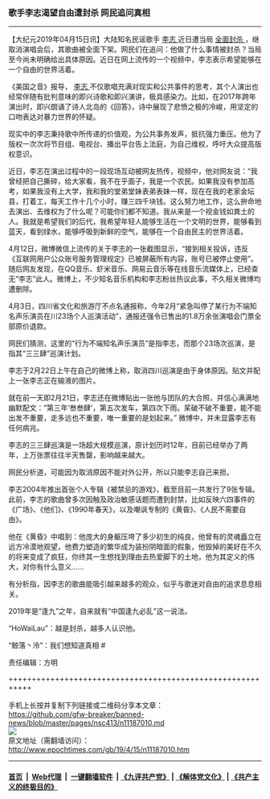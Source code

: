 ### 歌手李志渴望自由遭封杀 网民追问真相
------------------------

<p>
 【大纪元2019年04月15日讯】大陆知名民谣歌手
 <a href="http://www.epochtimes.com/gb/tag/%E6%9D%8E%E5%BF%97.html">
  李志
 </a>
 近日遭当局
 <a href="http://www.epochtimes.com/gb/tag/%E5%85%A8%E9%9D%A2%E5%B0%81%E6%9D%80.html">
  全面封杀
 </a>
 ，继取消演唱会后，其歌曲被全面下架。网民们在追问：他做了什么事情被封杀？当局至今尚未明确给出具体原因。近日在网上流传的一个视频中，李志表示希望能够在一个自由的世界活着。
</p>
<p>
 《美国之音》报导，
 <a href="http://www.epochtimes.com/gb/tag/%E6%9D%8E%E5%BF%97.html">
  李志
 </a>
 不仅歌唱充满对现实和公共事件的思考，其个人演出也经常伴随有批判意味的即兴诗歌和即兴演讲，极具感染力。比如，在2017年跨年演出时，即兴朗诵了诗人北岛的《回答》，诗中展现了悲愤之极的冷峻，用坚定的口吻表达对暴力世界的怀疑。
</p>
<p>
 现实中的李志秉持歌中所传递的价值观，为公共事务发声，抵抗强力重压。他为了版权一次次将节目组、电视台、播出平台告上法庭，为自己维权，呼吁大众提高版权意识。
</p>
<p>
 近日，李志在演出过程中的一段现场互动被网友热传，视频中，他对网友说：“我曾经把自己撕碎，给大家看，我不在乎面子，我是一个农民。如果我没有参加高考，如果我没有上大学，我和我的堂弟堂妹表弟表妹一样，现在在我的老家金坛县，打着工，每天工作十几个小时，赚三四千块钱。这么努力地工作，这么拚命地去演出、去维权为了什么呢？可能你们都不知道。我从来是一个视金钱如粪土的人。我就是希望我们的后代，我希望年轻人能够生活在一个文明的世界，能够看到蓝天，看到绿水，能够呼吸到新鲜的空气，能够在一个自由民主的世界活着。
</p>
<p>
 4月12日，微博微信上流传的关于李志的一张截图显示，“接到相关投诉，违反《互联网用户公众账号服务管理规定》已被屏蔽所有内容，账号已被停止使用”。随后网友发现，在QQ音乐、虾米音乐、网易云音乐等在线音乐流媒体上，已经查无“李志”此人。微博上，不少知名音乐机构和李志粉丝热议此事，不久相关微博均遭删除。
</p>
<p>
 4月3日，四川省文化和旅游厅不点名通报称，今年2月“紧急叫停了某行为不端知名声乐演员在川23场个人巡演活动”，通报还强令已售出的1.8万余张演唱会门票全部原价退款。
</p>
<p>
 网民们猜测，这里的“行为不端知名声乐演员”是指李志，而那个23场次巡演，是指其“三三肆”巡演计划。
</p>
<p>
 李志于2月22日上午在自己的微博上称，取消四川巡演是由于身体原因。贴文并配上一张李志正在输液的图片。
</p>
<p>
 就在前一天即2月21日，李志还在微博贴出一张他与团队的大合照，并信心满满地幽默配文：“第三年‘叁叁肆’，第五次发车，第四次下雨。桨破不破不重要，能不能出发不重要，走多远也不重要，唯一重要的是划起来。” 微博​​​​中，并未显露李志有任何病兆。
</p>
<p>
 李志的三三肆巡演是一场超大规模巡演，原计划历时12年，目前已经举办了两年，上万张票往往半天售罄，影响越来越大。
</p>
<p>
 网民分析道，可能因为取消原因不能对外公开，所以只能李志自己来担。
</p>
<p>
 李志2004年推出首张个人专辑《被禁忌的游戏》，截至目前一共发行了9张专辑。此前，李志的歌曲曾多次因触及政治敏感话题而遭到封禁，比如反映六四事件的《广场》、《他们》、《1990年春天》，以及嘲讽专制的《黄昏》、《人民不需要自由》。
</p>
<p>
 他在《黄昏》中唱到：他庞大的身躯压垮了多少初生的纯良，他曾有的灵魂矗立在远方冷漠地观望，他费力塑造的繁华成为装扮阴暗面的假象，他毁掉的美好在不久的将来变成了疯狂，你终其一生想找到理由去热爱脚下的土地，他为其定义的伟大，对你有什么意义……
</p>
<p>
 有分析指，因李志的歌曲能吸引越来越多的观众，似乎与歌迷对自由的追求息息相关。
</p>
<p>
 2019年是“逢九”之年，自来就有“中国逢九必乱”这一说法。
</p>
<p>
 “HoWaiLau”：越是封杀，越多人认识他。
</p>
<p>
 “鲸落丶泠”：我们想知道真相 #
</p>
<p>
 责任编辑：方明
</p>

+++++++++++++++++++++++++++++++++++++++++++++++++++++++++++<br/><br/>
手机上长按并复制下列链接或二维码分享本文章：<br/>
https://github.com/gfw-breaker/banned-news/blob/master/pages/nsc413/n11187010.md <br/>
<a href='https://github.com/gfw-breaker/banned-news/blob/master/pages/nsc413/n11187010.md'><img src='https://github.com/gfw-breaker/banned-news/blob/master/pages/nsc413/n11187010.md.png'/></a> <br/>
原文地址（需翻墙访问）：http://www.epochtimes.com/gb/19/4/15/n11187010.htm


------------------------
#### [首页](https://github.com/gfw-breaker/banned-news/blob/master/README.md) &nbsp;|&nbsp; [Web代理](https://github.com/labour-camp/helloworld) &nbsp;|&nbsp; [一键翻墙软件](https://github.com/gfw-breaker/nogfw/blob/master/README.md) &nbsp;| [《九评共产党》](https://github.com/gfw-breaker/9ping.md/blob/master/README.md#九评之一评共产党是什么) | [《解体党文化》](https://github.com/gfw-breaker/jtdwh.md/blob/master/README.md) | [《共产主义的终极目的》](https://github.com/gfw-breaker/gczydzjmd.md/blob/master/README.md)


